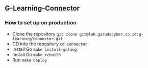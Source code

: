 ## G-Learning-Connector

### How to set up on production
- Clone the repository `git clone git@lab.garudacyber.co.id:g-learning/connector.git`
- CD into the repository `cd connector`
- Install Go `make install-golang`
- Install Go `make rebuild`
- Run `make deploy`